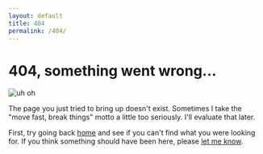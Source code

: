 ```yaml
---
layout: default
title: 404
permalink: /404/
---
```

# 404, something went wrong...
![uh oh](https://farm4.staticflickr.com/3941/14966746764_74f256e70c_o_d.jpg)

The page you just tried to bring up doesn't exist. Sometimes I take the "move fast, break things" motto a little too seriously. I'll evaluate that later.

First, try going back [home](/) and see if you can't find what you were looking for. If you think something should have been here, please [let me know](/about).

